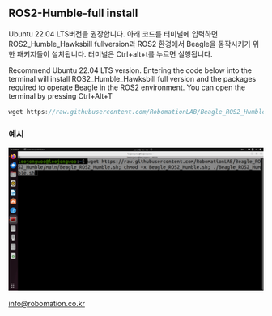 ## ROS2-Humble-full install


Ubuntu 22.04 LTS버전을 권장합니다.
아래 코드를 터미널에 입력하면 ROS2_Humble_Hawksbill fullversion과 ROS2 환경에서 Beagle을 동작시키기 위한 패키지들이 설치됩니다.
터미널은 Ctrl+alt+t를 누르면 실행됩니다.

Recommend Ubuntu 22.04 LTS version.
Entering the code below into the terminal will install ROS2_Humble_Hawksbill full version and the packages required to operate Beagle in the ROS2 environment. 
You can open the terminal by pressing Ctrl+Alt+T


```javascript
wget https://raw.githubusercontent.com/RobomationLAB/Beagle_ROS2_Humble/main/Beagle_ROS2_Humble.sh; chmod +x Beagle_ROS2_Humble.sh; ./Beagle_ROS2_Humble.sh
```

### 예시

![example](typeexample.png)

info@robomation.co.kr
